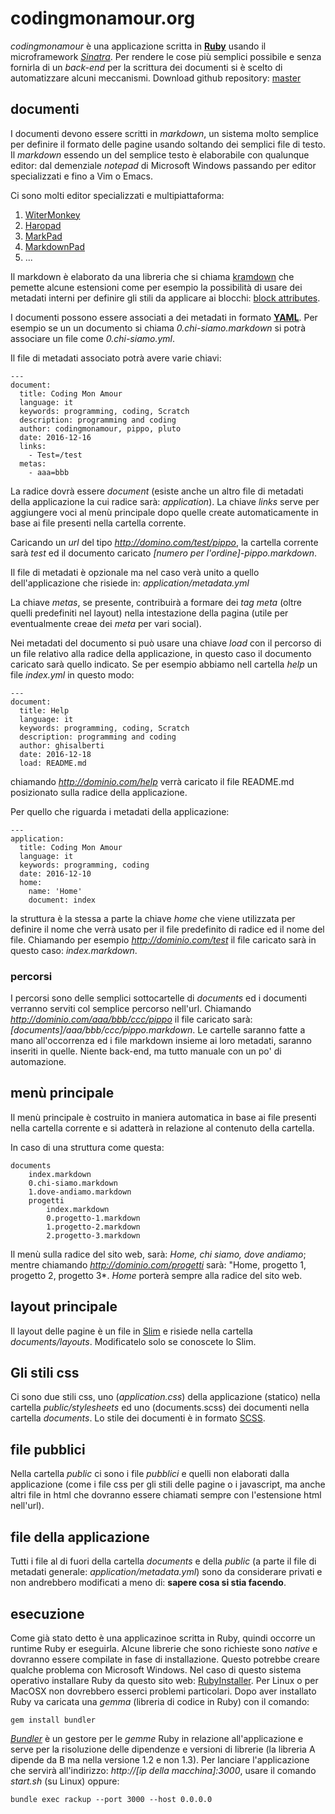 # codingmonamour.org

*codingmonamour* è una applicazione scritta in [**Ruby**](http://www.ruby-lang.org/it/) usando il microframework [*Sinatra*](http://www.sinatrarb.com/). Per rendere le cose più semplici possibile e senza fornirla di un *back-end* per la scrittura dei documenti si è scelto di automatizzare alcuni meccanismi.
Download github repository: [master](https://github.com/minimalprocedure/codingmonamour/archive/master.zip)

## documenti

I documenti devono essere scritti in *markdown*, un sistema molto semplice per definire il formato delle pagine usando soltando dei semplici file di testo. Il *markdown* essendo un del semplice testo è elaborabile con qualunque editor: dal demenziale *notepad* di Microsoft Windows passando per editor specializzati e fino a Vim o Emacs.

Ci sono molti editor specializzati e multipiattaforma:

1. [WiterMonkey](http://writemonkey.com)
2. [Haropad](http://pad.haroopress.com/user.html)
3. [MarkPad](http://code52.org)
4. [MarkdownPad](http://www.markdownpad.com/)
5. ...

Il markdown è elaborato da una libreria che si chiama [kramdown](https://kramdown.gettalong.org/) che pemette alcune estensioni come per esempio la possibilità di usare dei metadati interni per definire gli stili da applicare ai blocchi: [block attributes](https://kramdown.gettalong.org/quickref.html#block-attributes).

I documenti possono essere associati a dei metadati in formato [**YAML**](http://yaml.org/). Per esempio se un un documento si chiama *0.chi-siamo.markdown* si potrà associare un file come *0.chi-siamo.yml*.

Il file di metadati associato potrà avere varie chiavi:

~~~
---
document:
  title: Coding Mon Amour
  language: it
  keywords: programming, coding, Scratch
  description: programming and coding
  author: codingmonamour, pippo, pluto
  date: 2016-12-16
  links:
    - Test=/test
  metas:
    - aaa=bbb
~~~

La radice dovrà essere *document* (esiste anche un altro file di metadati della applicazione la cui radice sarà: *application*). La chiave *links* serve per aggiungere voci al menù principale dopo quelle create automaticamente in base ai file presenti nella cartella corrente.

Caricando un *url* del tipo *http://domino.com/test/pippo*, la cartella corrente sarà *test* ed il documento caricato *[numero per l'ordine]-pippo.markdown*.

Il file di metadati è opzionale ma nel caso verà unito a quello dell'applicazione che risiede in: *application/metadata.yml*

La chiave *metas*, se presente, contribuirà a formare dei *tag* *meta* (oltre quelli predefiniti nel layout) nella intestazione della pagina (utile per eventualmente creae dei *meta* per vari social).

Nei metadati del documento si può usare una chiave *load* con il percorso di un file relativo alla radice della applicazione, in questo caso il documento caricato sarà quello indicato. Se per esempio abbiamo nell cartella *help* un file *index.yml* in questo modo:

~~~
---
document:
  title: Help
  language: it
  keywords: programming, coding, Scratch
  description: programming and coding
  author: ghisalberti
  date: 2016-12-18
  load: README.md
~~~

chiamando *http://dominio.com/help* verrà caricato il file README.md posizionato sulla radice della applicazione.

Per quello che riguarda i metadati della applicazione:

~~~
---
application:
  title: Coding Mon Amour
  language: it
  keywords: programming, coding
  date: 2016-12-10
  home: 
    name: 'Home'
    document: index
~~~

la struttura è la stessa a parte la chiave *home* che viene utilizzata per definire il nome che verrà usato per il file predefinito di radice ed il nome del file.
Chiamando per esempio *http://dominio.com/test* il file caricato sarà in questo caso: *index.markdown*.

### percorsi

I percorsi sono delle semplici sottocartelle di *documents* ed i documenti verranno serviti col semplice percorso nell'url. Chiamando *http://dominio.com/aaa/bbb/ccc/pippo* il file caricato sarà: *[documents]/aaa/bbb/ccc/pippo.markdown*.
Le cartelle saranno fatte a mano all'occorrenza ed i file markdown insieme ai loro metadati, saranno inseriti in quelle. Niente back-end, ma tutto manuale con un po' di automazione.

## menù principale

Il menù principale è costruito in maniera automatica in base ai file presenti nella cartella corrente e si adatterà in relazione al contenuto della cartella.

In caso di una struttura come questa:

~~~
documents
	index.markdown
    0.chi-siamo.markdown
    1.dove-andiamo.markdown
    progetti
    	index.markdown
        0.progetto-1.markdown
        1.progetto-2.markdown
        2.progetto-3.markdown
~~~
Il menù sulla radice del sito web, sarà: *Home, chi siamo, dove andiamo*; mentre chiamando *http://dominio.com/progetti* sarà: "Home, progetto 1, progetto 2, progetto 3*. *Home* porterà sempre alla radice del sito web.

## layout principale

Il layout delle pagine è un file in [Slim](http://slim-lang.com/) e risiede nella cartella *documents/layouts*. Modificatelo solo se conoscete lo Slim.

## Gli stili css

Ci sono due stili css, uno (*application.css*) della applicazione (statico) nella cartella *public/stylesheets* ed uno (documents.scss) dei documenti nella cartella *documents*. Lo stile dei documenti è in formato [SCSS](http://sass-lang.com/).

## file pubblici

Nella cartella *public* ci sono i file *pubblici* e quelli non elaborati dalla applicazione (come i file css per gli stili delle pagine o i javascript, ma anche altri file in html che dovranno essere chiamati sempre con l'estensione html nell'url).

## file della applicazione

Tutti i file al di fuori della cartella *documents* e della *public* (a parte il file di metadati generale: *application/metadata.yml*) sono da considerare privati e non andrebbero modificati a meno di: **sapere cosa si stia facendo**.

## esecuzione

Come già stato detto è una applicazinoe scritta in Ruby, quindi occorre un runtime Ruby er eseguirla. Alcune librerie che sono richieste sono *native* e dovranno essere compilate in fase di installazione. Questo potrebbe creare qualche problema con Microsoft Windows. Nel caso di questo sistema operativo installare Ruby da questo sito web: [RubyInstaller](http://rubyinstaller.org/).
Per Linux o per MacOSX non dovrebbero esserci problemi particolari.
Dopo aver installato Ruby va caricata una *gemma* (libreria di codice in Ruby) con il comando: 

~~~
gem install bundler
~~~

[*Bundler*](http://bundler.io/) è un gestore per le *gemme* Ruby in relazione all'applicazione e serve per la risoluzione delle dipendenze e versioni di librerie (la libreria A dipende da B ma nella versione 1.2 e non 1.3).
Per lanciare l'applicazione che servirà all'indirizzo: *http://[ip della macchina]:3000*, usare il comando *start.sh* (su Linux) oppure:

~~~
bundle exec rackup --port 3000 --host 0.0.0.0
~~~



